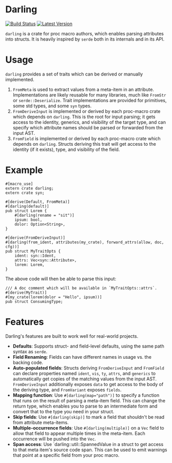 Darling
=======

[![Build Status](https://travis-ci.org/TedDriggs/darling.svg?branch=master)](https://travis-ci.org/TedDriggs/darling)
[![Latest Version](https://img.shields.io/crates/v/darling.svg)](https://crates.io/crates/darling)

`darling` is a crate for proc macro authors, which enables parsing attributes into structs. It is heavily inspired by `serde` both in its internals and in its API.

# Usage
`darling` provides a set of traits which can be derived or manually implemented.

1. `FromMeta` is used to extract values from a meta-item in an attribute. Implementations are likely reusable for many libraries, much like `FromStr` or `serde::Deserialize`. Trait implementations are provided for primitives, some std types, and some `syn` types.
1. `FromDeriveInput` is implemented or derived by each proc-macro crate which depends on `darling`. This is the root for input parsing; it gets access to the identity, generics, and visibility of the target type, and can specify which attribute names should be parsed or forwarded from the input AST.
1. `FromField` is implemented or derived by each proc-macro crate which depends on `darling`. Structs deriving this trait will get access to the identity (if it exists), type, and visibility of the field.

# Example

```rust,ignore
#[macro_use]
extern crate darling;
extern crate syn;

#[derive(Default, FromMeta)]
#[darling(default)]
pub struct Lorem {
    #[darling(rename = "sit")]
    ipsum: bool,
    dolor: Option<String>,
}

#[derive(FromDeriveInput)]
#[darling(from_ident, attributes(my_crate), forward_attrs(allow, doc, cfg))]
pub struct MyTraitOpts {
    ident: syn::Ident,
    attrs: Vec<syn::Attribute>,
    lorem: Lorem,
}
```

The above code will then be able to parse this input:

```rust,ignore
/// A doc comment which will be available in `MyTraitOpts::attrs`.
#[derive(MyTrait)]
#[my_crate(lorem(dolor = "Hello", ipsum))]
pub struct ConsumingType;
```

# Features
Darling's features are built to work well for real-world projects.

* **Defaults**: Supports struct- and field-level defaults, using the same path syntax as `serde`.
* **Field Renaming**: Fields can have different names in usage vs. the backing code.
* **Auto-populated fields**: Structs deriving `FromDeriveInput` and `FromField` can declare properties named `ident`, `vis`, `ty`, `attrs`, and `generics` to automatically get copies of the matching values from the input AST. `FromDeriveInput` additionally exposes `data` to get access to the body of the deriving type, and `FromVariant` exposes `fields`.
* **Mapping function**: Use `#[darling(map="path")]` to specify a function that runs on the result of parsing a meta-item field. This can change the return type, which enables you to parse to an intermediate form and convert that to the type you need in your struct.
* **Skip fields**: Use `#[darling(skip)]` to mark a field that shouldn't be read from attribute meta-items.
* **Multiple-occurrence fields**: Use `#[darling(multiple)]` on a `Vec` field to allow that field to appear multiple times in the meta-item. Each occurrence will be pushed into the `Vec`.
* **Span access**: Use `darling::util::SpannedValue in a struct to get access to that meta item's source code span. This can be used to emit warnings that point at a specific field from your proc macro.
